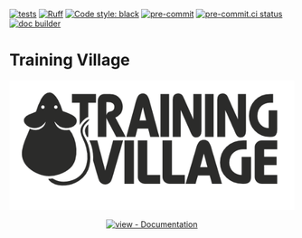 [![tests](https://github.com/BrainCircuitsBehaviorLab/village/actions/workflows/test_and_deploy.yml/badge.svg)](https://github.com/BrainCircuitsBehaviorLab/village/actions/workflows/test_and_deploy.yml)
[![Ruff](https://img.shields.io/endpoint?url=https://raw.githubusercontent.com/astral-sh/ruff/main/assets/badge/v2.json)](https://github.com/charliermarsh/ruff)
[![Code style: black](https://img.shields.io/badge/code%20style-black-000000.svg)](https://github.com/python/black)
[![pre-commit](https://img.shields.io/badge/pre--commit-enabled-brightgreen?logo=pre-commit&logoColor=white)](https://github.com/pre-commit/pre-commit)
[![pre-commit.ci status](https://results.pre-commit.ci/badge/github/BrainCircuitsBehaviorLab/village/main.svg)](https://results.pre-commit.ci/latest/github/BrainCircuitsBehaviorLab/village/main)
[![doc builder](https://github.com/BrainCircuitsBehaviorLab/village/actions/workflows/docs_build_and_deploy.yml/badge.svg)](https://github.com/BrainCircuitsBehaviorLab/village/actions/workflows/docs_build_and_deploy.yml)


# Training Village
![Alt text](./resources/village.png)

<div align="center">

[![view - Documentation](https://img.shields.io/badge/view-Documentation-blue?style=for-the-badge)](https://braincircuitsbehaviorlab.github.io/village/)

</div>
